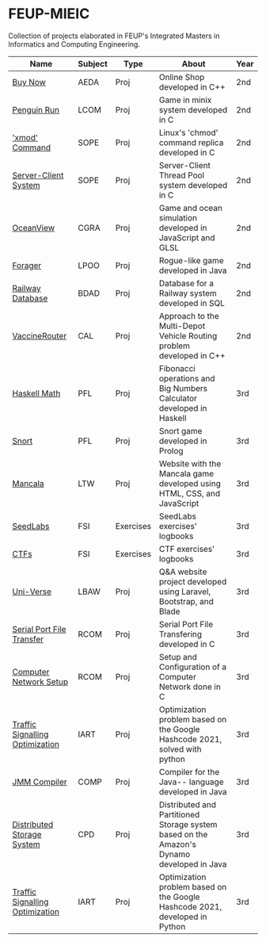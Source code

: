 # FEUP-MIEIC

Collection of projects elaborated in FEUP's Integrated Masters in Informatics and Computing Engineering.

| Name                     | Subject | Type | About                                          | Year |
|--------------------------|---------|------|------------------------------------------------|------|
| [Buy Now](https://github.com/SergioEstevao11/ONLINE-SHOP/tree/main/PART_2)              | AEDA    | Proj | Online Shop developed in C++                       | 2nd  |
| [Penguin Run](https://github.com/SergioEstevao11/FEUP-LCOM/tree/master/proj)              | LCOM    | Proj | Game in minix system developed in C                        | 2nd  |
| ['xmod' Command](https://github.com/SergioEstevao11/sope-mp1) | SOPE | Proj | Linux's 'chmod' command replica developed in C | 2nd |
| [Server-Client System](https://github.com/SergioEstevao11/sope-mp2) | SOPE | Proj | Server-Client Thread Pool system developed in C | 2nd |
| [OceanView](https://github.com/SergioEstevao11/FEUP-CGRA/tree/master/project) | CGRA | Proj | Game and ocean simulation developed in JavaScript and GLSL | 2nd |
| [Forager](https://github.com/SergioEstevao11/LPOO-projeto)              | LPOO    | Proj | Rogue-like game developed in Java           | 2nd  |
| [Railway Database](https://github.com/SergioEstevao11/BDAD) | BDAD | Proj | Database for a Railway system developed in SQL | 2nd |
| [VaccineRouter](https://github.com/SergioEstevao11/CAL-Projeto/tree/master/VaccineRouter) | CAL | Proj | Approach to the Multi-Depot Vehicle Routing problem developed in C++ | 2nd |
| [Haskell Math](https://github.com/SergioEstevao11/FEUP-PFL-TP1/tree/main/PFL_TP1_G5_06) | PFL | Proj | Fibonacci operations and Big Numbers Calculator developed in Haskell | 3rd |
| [Snort](https://github.com/SergioEstevao11/Snort)                    | PFL    | Proj | Snort game developed in Prolog        | 3rd  |
| [Mancala](https://github.com/SergioEstevao11/FEUP-LTW) | LTW | Proj | Website with the Mancala game developed using HTML, CSS, and JavaScript | 3rd |
| [SeedLabs](https://github.com/SergioEstevao11/FSI-LOGBOOKS) | FSI | Exercises | SeedLabs exercises' logbooks | 3rd |
| [CTFs](https://github.com/SergioEstevao11/FSI-LOGBOOKS) | FSI | Exercises | CTF exercises' logbooks | 3rd |
| [Uni-Verse](https://github.com/SergioEstevao11/FEUP-LBAW) | LBAW | Proj | Q&A website project developed using Laravel, Bootstrap, and Blade | 3rd | 
| [Serial Port File Transfer](https://github.com/SergioEstevao11/RCOM/tree/main/project1) | RCOM | Proj | Serial Port File Transfering developed in C | 3rd |
| [Computer Network Setup](https://github.com/SergioEstevao11/RCOM/tree/main/project2) | RCOM | Proj | Setup and Configuration of a Computer Network done in C | 3rd |
| [Traffic Signalling Optimization](https://github.com/SergioEstevao11/FEUP-IART-Optimization) | IART | Proj | Optimization problem based on the Google Hashcode 2021, solved with python | 3rd | 
| [JMM Compiler](https://github.com/SergioEstevao11/JMM-Compiler) | COMP | Proj | Compiler for the Java-- language developed in Java | 3rd | 
| [Distributed Storage System](https://github.com/SergioEstevao11/Distributed-Store) | CPD | Proj |  Distributed and Partitioned Storage system based on the Amazon's Dynamo developed in Java | 3rd | 
| [Traffic Signalling Optimization](https://github.com/SergioEstevao11/FEUP-IART-Optimization) | IART | Proj | Optimization problem based on the Google Hashcode 2021, developed in Python | 3rd | 
